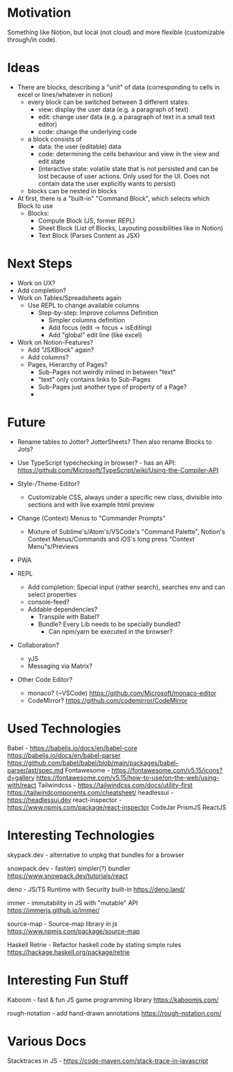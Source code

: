 # Motivation

Something like Notion, but local (not cloud) and more flexible (customizable through/in code).


# Ideas

- There are blocks, describing a "unit" of data (corresponding to cells in excel or lines/whatever in notion)
    - every block can be switched between 3 different states:
        - view: display the user data (e.g. a paragraph of text)
        - edit: change user data (e.g. a paragraph of text in a small text editor)
        - code: change the underlying code
    - a block consists of
        - data: the user (editable) data
        - code: determining the cells behaviour and view in the view and edit state
        - (interactive state: volatile state that is not persisted and can be lost because of user actions. Only used for the UI. Does not contain data the user explicitly wants to persist)
    - blocks can be nested in blocks
- At first, there is a "built-in" "Command Block", which selects which Block to use
    - Blocks:
        - Compute Block (JS, former REPL)
        - Sheet Block (List of Blocks, Layouting possibilities like in Notion)
        - Text Block (Parses Content as JSX)


# Next Steps

* Work on UX?
* Add completion?
* Work on Tables/Spreadsheets again
    * Use REPL to change available columns
        * Step-by-step: Improve columns Definition
            * Simpler columns definition
            * Add focus (edit -> focus + isEditing)
            * Add "global" edit line (like excel)
* Work on Notion-Features?
    * Add "JSXBlock" again?
    * Add columns?
    * Pages, Hierarchy of Pages?
        * Sub-Pages not weirdly inlined in between "text"
        * "text" only contains links to Sub-Pages
        * Sub-Pages just another type of property of a Page?
        * 


# Future

* Rename tables to Jotter? JotterSheets? Then also rename Blocks to Jots?
* Use TypeScript typechecking in browser? - has an API: https://github.com/Microsoft/TypeScript/wiki/Using-the-Compiler-API
* Style-/Theme-Editor?
    * Customizable CSS, always under a specific new class, divisible into sections and with live example html preview
* Change (Context) Menus to "Commander Prompts"
    * Mixture of Sublime's/Atom's/VSCode's "Command Palette", Notion's Context Menus/Commands and iOS's long press "Context Menu"s/Previews
* PWA
* REPL
    * Add completion: Special input (rather search), searches env and can select properties
    * console-feed?
    * Addable dependencies?
        * Transpile with Babel?
        * Bundle? Every Lib needs to be specially bundled?
            * Can npm/yarn be executed in the browser?
* Collaboration?
    * yJS
    * Messaging via Matrix?

* Other Code Editor?
    - monaco? (~VSCode) https://github.com/Microsoft/monaco-editor
    - CodeMirror? https://github.com/codemirror/CodeMirror


# Used Technologies

Babel - https://babeljs.io/docs/en/babel-core
        https://babeljs.io/docs/en/babel-parser
        https://github.com/babel/babel/blob/main/packages/babel-parser/ast/spec.md
Fontawesome - https://fontawesome.com/v5.15/icons?d=gallery
              https://fontawesome.com/v5.15/how-to-use/on-the-web/using-with/react
Tailwindcss - https://tailwindcss.com/docs/utility-first
              https://tailwindcomponents.com/cheatsheet/
headlessui - https://headlessui.dev
react-inspector - https://www.npmjs.com/package/react-inspector
CodeJar
PrismJS
ReactJS


# Interesting Technologies

skypack.dev - alternative to unpkg that bundles for a browser

snowpack.dev - fast(er) simpler(?) bundler
https://www.snowpack.dev/tutorials/react

deno - JS/TS Runtime with Security built-in
https://deno.land/

immer - immutability in JS with "mutable" API
https://immerjs.github.io/immer/

source-map - Source-map library in js
https://www.npmjs.com/package/source-map

Haskell Retrie - Refactor haskell code by stating simple rules
https://hackage.haskell.org/package/retrie


# Interesting Fun Stuff

Kaboom - fast & fun JS game programming library
https://kaboomjs.com/

rough-notation - add hand-drawn annotations
https://rough-notation.com/



# Various Docs

Stacktraces in JS - https://code-maven.com/stack-trace-in-javascript
